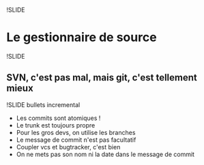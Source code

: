 !SLIDE

# Le gestionnaire de source #

!SLIDE

## SVN, c'est pas mal, mais git, c'est tellement mieux ##

!SLIDE bullets incremental

* Les commits sont atomiques !
* Le trunk est toujours propre
* Pour les gros devs, on utilise les branches
* Le message de commit n'est pas facultatif
* Coupler vcs et bugtracker, c'est bien
* On ne mets pas son nom ni la date dans le message de commit
